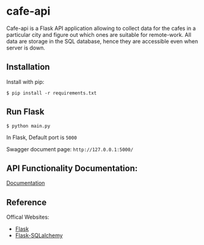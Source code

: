 # cafe-api

Cafe-api is a Flask API application allowing to collect data for the cafes in a particular city and figure out which ones are suitable for remote-work. All data are storage in the SQL database, hence they are accessible even when server is down.

## Installation

Install with pip:

```
$ pip install -r requirements.txt
```

## Run Flask

```
$ python main.py
```
In Flask, Default port is `5000`

Swagger document page:  `http://127.0.0.1:5000/`

## API Functionality Documentation:
[Documentation](https://documenter.getpostman.com/view/23649987/2s8ZDU75EM)

## Reference

Offical Websites:

- [Flask](http://flask.pocoo.org/)
- [Flask-SQLalchemy](https://flask-sqlalchemy.palletsprojects.com/en/3.0.x/)
